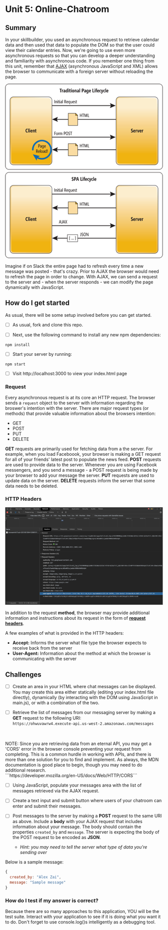 # Unit 5: Online-Chatroom

## Summary
In your skillbuilder, you used an asynchronous request to retrieve calendar data and then used that data to populate the DOM so that the user could view their calendar entries. Now, we're going to use even more asynchronous requests so that you can develop a deeper understanding and familiarity with asynchronous code. If you remember one thing from this unit, remember that [AJAX](https://en.wikipedia.org/wiki/Ajax_(programming)) (asynchronous JavaScript and XML) allows the browser to communicate with a foreign server without reloading the page.

![inline](./docs/assets/images/page_lifecycles.png)

Imagine if on Slack the entire page had to refresh every time a new message was posted - that's crazy. Prior to AJAX the browser would need to refresh the page in order to change. With AJAX, we can send a request to the server and - when the server responds - we can modify the page dynamically with JavaScript.

## How do I get started
As usual, there will be some setup involved before you can get started.

- [ ] As usual, fork and clone this repo.

- [ ] Next, use the following command to install any new npm dependencies:
```
npm install
```

- [ ] Start your server by running:
```
npm start
```

- [ ] Visit http://localhost:3000 to view your index.html page

### Request
Every asynchronous request is at its core an HTTP request. The browser sends a `request` object to the server with information regarding the broswer's intention with the server. There are major request types (or methods) that provide valuable information about the browsers intention:

- GET
- POST
- PUT
- DELETE

**GET** requests are primarily used for fetching data from a the server. For example, when you load Faceboook, your browser is making a GET request for all of your friends' latest post to populate the news feed. **POST** requests are used to provide data to the server. Whenever you are using Facebook messengers, and you send a message - a POST request is being made by your browser to add your message the server. **PUT** requests are used to update data on the server. **DELETE** requests inform the server that some data needs to be deleted.

### HTTP Headers
![](./docs/assets/images/http_headers.png)

In addition to the request **method**, the browser may provide additional information and instructions about its request in the form of **[request headers](https://en.wikipedia.org/wiki/List_of_HTTP_header_fields)**.

A few examples of what is provided in the HTTP headers:

- **Accept:** Informs the server what file type the browser expects to receive back from the server
- **User-Agent:** Information about the method at which the browser is communicating with the server


## Challenges
- [ ] Create an area in your HTML where chat messages can be displayed. You may create this area either statically (editing your index.html file directly), dynamically (by interacting with the DOM using JavaScript in main.js), or with a combination of the two.

- [ ] Retrieve the list of messages from our messaging server by making a **GET** request to the following URI: <br>```https://ohwuvawrw4.execute-api.us-west-2.amazonaws.com/messages```
<br>
<br> NOTE: Since you are retrieving data from an eternal API, you may get a 'CORS' error in the browser console preventing your request from completing. This is a common hurdle in working with APIs, and there is more than one solution for you to find and implement. As always, the MDN documentation is good place to begin, though you may need to do additional research.
<br>```https://developer.mozilla.org/en-US/docs/Web/HTTP/CORS```

- [ ] Using JavaScript, populate your messages area with the list of messages retrieved via the AJAX request.


- [ ] Create a text input and submit button where users of your chatroom can enter and submit their messages.


- [ ] Post messages to the server by making a **POST** request to the same URI as above. Include a **body** with your AJAX request that includes information about your message. The body should contain the properties `created_by` and `message`. The server is expecting the body of the POST request to be encoded as **JSON**.  
	- *Hint: you may need to tell the server what type of data you're sending over*

Below is a sample message:

```javascript
{
  created_by: "Alex Zai",
  message: "Sample message"
}
```

### How do I test if my answer is correct?

Because there are so many approaches to this application, YOU will be the test suite. Interact with your application to see if it is doing what you want it to do. Don't forget to use console.log()s intelligently as a debugging tool.
